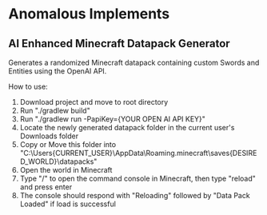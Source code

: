 # Anomalous Implements 
## AI Enhanced Minecraft Datapack Generator

Generates a randomized Minecraft datapack containing custom Swords and Entities using the OpenAI API. 

How to use:
1. Download project and move to root directory
2. Run "./gradlew build"
3. Run "./gradlew run -PapiKey={YOUR OPEN AI API KEY}"
4. Locate the newly generated datapack folder in the current user's Downloads folder
5. Copy or Move this folder into "C:\Users\{CURRENT_USER}\AppData\Roaming\.minecraft\saves\{DESIRED_WORLD}\datapacks"
6. Open the world in Minecraft
7. Type "/" to open the command console in Minecraft, then type "reload" and press enter
8. The console should respond with "Reloading" followed by "Data Pack Loaded" if load is successful
